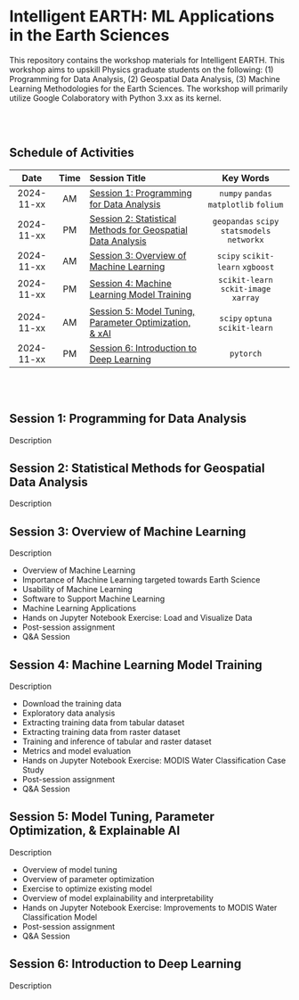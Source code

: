 # Intelligent EARTH: ML Applications in the Earth Sciences
This repository contains the workshop materials for Intelligent EARTH. This workshop aims to upskill Physics graduate students on the following: (1) Programming for Data Analysis, (2) Geospatial Data Analysis, (3) Machine Learning Methodologies for the Earth Sciences. The workshop will primarily utilize Google Colaboratory with Python 3.xx as its kernel.

<br> </br>

## Schedule of Activities

| Date | Time | Session Title | Key Words |
| :---: | :---: | :--- |  :---: |
| 2024-11-xx | AM | [Session 1: Programming for Data Analysis](https://github.com/castred/Intelligent-EARTH/tree/main/session-1) | `numpy` `pandas` `matplotlib` `folium` |
| 2024-11-xx | PM | [Session 2: Statistical Methods for Geospatial Data Analysis](https://github.com/castred/Intelligent-EARTH/tree/main/session-2) | `geopandas` `scipy` `statsmodels` `networkx` |
| 2024-11-xx | AM | [Session 3: Overview of Machine Learning](https://github.com/castred/Intelligent-EARTH/tree/main/session-3) | `scipy` `scikit-learn` `xgboost` |
| 2024-11-xx | PM | [Session 4: Machine Learning Model Training](https://github.com/castred/Intelligent-EARTH/tree/main/session-4) |  `scikit-learn` `sckit-image` `xarray`  |
| 2024-11-xx | AM | [Session 5: Model Tuning, Parameter Optimization, & xAI](https://github.com/castred/Intelligent-EARTH/tree/main/session-5) | `scipy` `optuna` `scikit-learn` |
| 2024-11-xx | PM | [Session 6: Introduction to Deep Learning](https://github.com/castred/Intelligent-EARTH/tree/main/session-6) | `pytorch` |

<br> </br>

## Session 1: Programming for Data Analysis
Description

## Session 2: Statistical Methods for Geospatial Data Analysis
Description

## Session 3: Overview of Machine Learning
Description

* Overview of Machine Learning
* Importance of Machine Learning targeted towards Earth Science
* Usability of Machine Learning
* Software to Support Machine Learning
* Machine Learning Applications
* Hands on Jupyter Notebook Exercise: Load and Visualize Data
* Post-session assignment
* Q&A Session

## Session 4: Machine Learning Model Training
Description

* Download the training data
* Exploratory data analysis
* Extracting training data from tabular dataset
* Extracting training data from raster dataset
* Training and inference of tabular and raster dataset
* Metrics and model evaluation
* Hands on Jupyter Notebook Exercise: MODIS Water Classification Case Study
* Post-session assignment
* Q&A Session

## Session 5: Model Tuning, Parameter Optimization, & Explainable AI
Description

* Overview of model tuning
* Overview of parameter optimization
* Exercise to optimize existing model
* Overview of model explainability and interpretability
* Hands on Jupyter Notebook Exercise: Improvements to MODIS Water Classification Model
* Post-session assignment
* Q&A Session

## Session 6: Introduction to Deep Learning
Description
